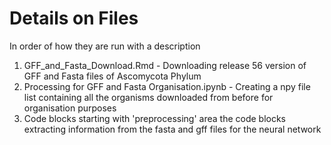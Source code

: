 # Details on Files

In order of how they are run with a description

1. GFF_and_Fasta_Download.Rmd - Downloading release 56 version of GFF and Fasta files of Ascomycota Phylum
2. Processing for GFF and Fasta Organisation.ipynb - Creating a npy file list containing all the organisms downloaded from before for organisation purposes
3. Code blocks starting with 'preprocessing' area the code blocks extracting information from the fasta and gff files for the neural network
